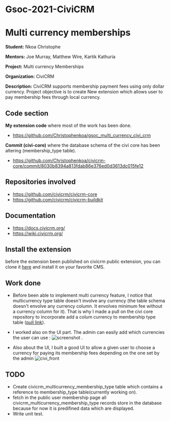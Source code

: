 # Gsoc-2021-CiviCRM
# Multi currency memberships

**Student:** Nkoa Christophe

**Mentors:** Joe Murray, Matthew Wire, Kartik Kathuria 

**Project:** Multi currency Memberships

**Organization:** CiviCRM

**Description:** CiviCRM supports membership payment fees using only dollar currency. Project objective is to create New extension which allows user to pay membership fees through local currency.

## Code section

**My extension code** where most of the work has been done.
* https://github.com/Christophenkoa/gsoc_multi_currency_civi_crm

**Commit (civi-core)** where the database schema of the civi core has been altering (membership_type table).
* https://github.com/Christophenkoa/civicrm-core/commit/8030b8394a813fdab86e376ed0d3613dc015fe12

## Repositories involved
* https://github.com/civicrm/civicrm-core
* https://github.com/civicrm/civicrm-buildkit

## Documentation
* https://docs.civicrm.org/
* https://wiki.civicrm.org/

## Install the extension
before the extension been published on civicrm public extension, you can clone it [here](https://github.com/Christophenkoa/gsoc_multi_currency_civi_crm) and
install it on your favorite CMS.

## Work done
* Before been able to implement multi currency feature, I notice that multicurrency type table doesn't involve any currency (the table schema doesn't envolve any currency column. It envolves minimum fee without a currency column for it). That is why I made a pull on the civi core repository to incorporate add a colum currency to membership type table ([pull link]()).

* I worked also on the UI part. The admin can easily add which currencies the user can use : ![screenshot](https://user-images.githubusercontent.com/52603013/130440316-ea185921-3687-4f8e-b7eb-98bb9e489f09.png)
.

* Also about the UI, I built a good UI to allow a given user to choose a currency for paying its membership fees depending on the one set by the admin
![civi_front](https://user-images.githubusercontent.com/52603013/130440184-6986650b-1c7b-456a-8dbc-b9f87e08b2bd.png)
 
 
 ## TODO
 * Create civicrm_multicurrency_membership_type table which contains a reference to membership_type table(currently working on).
 * fetch in the public user membership page all civicrm_multicurrency_membership_type records store in the database because for now it is predifined data which are displayed. 
 * Write unit test.
